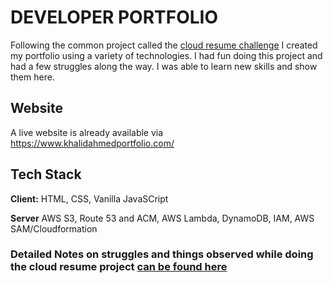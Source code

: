 # DEVELOPER PORTFOLIO

Following the common project called the [cloud resume challenge](https://cloudresumechallenge.dev/docs/the-challenge/aws/) I created my portfolio using a variety of technologies. I had fun doing this project and had a few struggles along the way. I was able to learn new skills and show them here.

## Website

A live website is already available via https://www.khalidahmedportfolio.com/

## Tech Stack

**Client:** HTML, CSS, Vanilla JavaSCript

**Server** AWS S3, Route 53 and ACM, AWS Lambda, DynamoDB, IAM, AWS SAM/Cloudformation

### Detailed Notes on struggles and things observed while doing the cloud resume project [can be found here](https://github.com/ahmedk2/khalidportfolio/blob/main/Notes/README.md)
